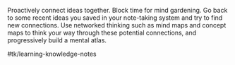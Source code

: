 Proactively connect ideas together. Block time for mind gardening. Go back to some recent ideas you saved in your note-taking system and try to find new connections. Use networked thinking such as mind maps and concept maps to think your way through these potential connections, and progressively build a mental atlas.

#tk/learning-knowledge-notes
